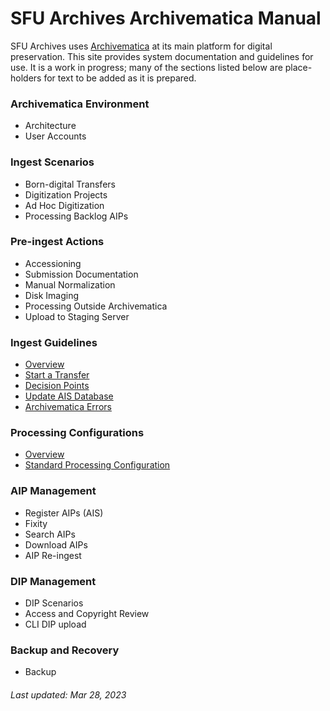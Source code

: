 # SFU Archives Archivematica Manual
SFU Archives uses [Archivematica](https://www.archivematica.org/en/) at its main platform for digital preservation. This site provides system documentation and guidelines for use. It is a work in progress; many of the sections listed below are place-holders for text to be added as it is prepared.

### Archivematica Environment
- Architecture
- User Accounts

### Ingest Scenarios
- Born-digital Transfers
- Digitization Projects
- Ad Hoc Digitization
- Processing Backlog AIPs

### Pre-ingest Actions
- Accessioning
- Submission Documentation
- Manual Normalization
- Disk Imaging
- Processing Outside Archivematica
- Upload to Staging Server

### Ingest Guidelines
- [Overview](ingest-guidelines/overview.md)
- [Start a Transfer](ingest-guidelines/start-transfer.md)
- [Decision Points](ingest-guidelines/decision-points.md)
- [Update AIS Database](ingest-guidelines/update-ais.md)
- [Archivematica Errors](ingest-guidelines/errors.md)

### Processing Configurations
- [Overview](processing-configurations/overview.md)
- [Standard Processing Configuration](processing-configurations/standard.md)

### AIP Management
- Register AIPs (AIS)
- Fixity
- Search AIPs
- Download AIPs
- AIP Re-ingest

### DIP Management
- DIP Scenarios
- Access and Copyright Review
- CLI DIP upload

### Backup and Recovery
- Backup

###### Last updated: Mar 28, 2023
